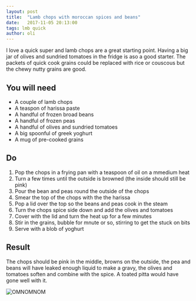 ```yaml
---
layout: post
title:  "Lamb chops with moroccan spices and beans"
date:   2017-11-05 20:13:00
tags: lmb quick
author: oli
---
```


I love a quick super and lamb chops are a great starting point.  Having a big jar of olives and sundried tomatoes in the fridge is aso a good starter. The packets of quick cook grains could be replaced with rice or couscous but the chewy nutty grains are good.


## You will need

* A couple of lamb chops
* A teaspon of harissa paste
* A handful of frozen broad beans
* A handful of frozen peas
* A handful of olives and sundried tomatoes
* A big spoonful of greek yoghurt
* A mug of pre-cooked grains

## Do

1. Pop the chops in a frying pan with a teaspoon of oil on a mmedium heat
2. Turn a few times until the outside is browned (the inside should still be pink)
3. Pour the bean and peas round the outside of the chops
4. Smear the top of the chops with the the harissa
5. Pop a lid over the top so the beans and peas cook in the steam
6. Turn the chops spice side down and add the olives and tomatoes
7. Cover with the lid and turn the heat up for a few minutes
8. Stir in the grains, bubble for mnute or so, stirring to get the stuck on bits
9. Serve with a blob of yoghurt



## Result

The chops should be pink in the middle, browns on the outside, the pea and beans will have leaked enough liquid to make a gravy, the olives and tomatoes soften and combine with the spice.  A toated pitta would have gone well with it.


![OMNOMNOM](/images/blog/lamb-beans.jpg)

